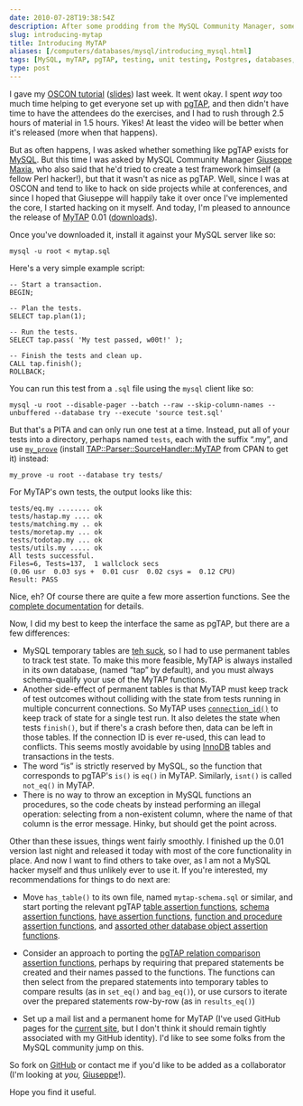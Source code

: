 ```yaml
--- 
date: 2010-07-28T19:38:54Z
description: After some prodding from the MySQL Community Manager, some OSCON hacking yields tangible results.
slug: introducing-mytap
title: Introducing MyTAP
aliases: [/computers/databases/mysql/introducing_mysql.html]
tags: [MySQL, myTAP, pgTAP, testing, unit testing, Postgres, databases, test-driven database development, test-driven database design]
type: post
---
```


I gave my [OSCON tutorial] ([slides]) last week. It went okay. I spent *way* too
much time helping to get everyone set up with [pgTAP], and then didn't have time
to have the attendees do the exercises, and I had to rush through 2.5 hours of
material in 1.5 hours. Yikes! At least the video will be better when it's
released (more when that happens).

But as often happens, I was asked whether something like pgTAP exists for
[MySQL]. But this time I was asked by MySQL Community Manager [Giuseppe Maxia],
who also said that he'd tried to create a test framework himself (a fellow Perl
hacker!), but that it wasn't as nice as pgTAP. Well, since I was at OSCON and
tend to like to hack on side projects while at conferences, and since I hoped
that Giuseppe will happily take it over once I've implemented the core, I
started hacking on it myself. And today, I'm pleased to announce the release of
[MyTAP] 0.01 ([downloads]).

Once you've downloaded it, install it against your MySQL server like so:

    mysql -u root < mytap.sql

Here's a very simple example script:

``` mysql
-- Start a transaction.
BEGIN;

-- Plan the tests.
SELECT tap.plan(1);

-- Run the tests.
SELECT tap.pass( 'My test passed, w00t!' );

-- Finish the tests and clean up.
CALL tap.finish();
ROLLBACK;
```

You can run this test from a `.sql` file using the `mysql` client like so:

    mysql -u root --disable-pager --batch --raw --skip-column-names --unbuffered --database try --execute 'source test.sql'

But that's a PITA and can only run one test at a time. Instead, put all of your
tests into a directory, perhaps named `tests`, each with the suffix “.my”, and
use [`my_prove`] (install [TAP::Parser::SourceHandler::MyTAP] from CPAN to get
it) instead:

    my_prove -u root --database try tests/

For MyTAP's own tests, the output looks like this:

    tests/eq.my ........ ok
    tests/hastap.my .... ok
    tests/matching.my .. ok
    tests/moretap.my ... ok
    tests/todotap.my ... ok
    tests/utils.my ..... ok
    All tests successful.
    Files=6, Tests=137,  1 wallclock secs
    (0.06 usr  0.03 sys +  0.01 cusr  0.02 csys =  0.12 CPU)
    Result: PASS

Nice, eh? Of course there are quite a few more assertion functions. See the
[complete documentation] for details.

Now, I did my best to keep the interface the same as pgTAP, but there are a few
differences:

-   MySQL temporary tables are [teh suck], so I had to use permanent tables to
    track test state. To make this more feasible, MyTAP is always installed in
    its own database, (named “tap” by default), and you must always
    schema-qualify your use of the MyTAP functions.
-   Another side-effect of permanent tables is that MyTAP must keep track of
    test outcomes without colliding with the state from tests running in
    multiple concurrent connections. So MyTAP uses [`connection_id()`] to keep
    track of state for a single test run. It also deletes the state when tests
    `finish()`, but if there's a crash before then, data can be left in those
    tables. If the connection ID is ever re-used, this can lead to conflicts.
    This seems mostly avoidable by using [InnoDB] tables and transactions in the
    tests.
-   The word “is” is strictly reserved by MySQL, so the function that
    corresponds to pgTAP's `is()` is `eq()` in MyTAP. Similarly, `isnt()` is
    called `not_eq()` in MyTAP.
-   There is no way to throw an exception in MySQL functions an procedures, so
    the code cheats by instead performing an illegal operation: selecting from a
    non-existent column, where the name of that column is the error message.
    Hinky, but should get the point across.

Other than these issues, things went fairly smoothly. I finished up the 0.01
version last night and released it today with most of the core functionality in
place. And now I want to find others to take over, as I am not a MySQL hacker
myself and thus unlikely ever to use it. If you're interested, my
recommendations for things to do next are:

-   Move `has_table()` to its own file, named `mytap-schema.sql` or similar, and
    start porting the relevant pgTAP [table assertion functions], [schema
    assertion functions], [have assertion functions], [function and procedure
    assertion functions], and [assorted other database object assertion
    functions].

-   Consider an approach to porting the [pgTAP relation comparison assertion
    functions], perhaps by requiring that prepared statements be created and
    their names passed to the functions. The functions can then select from the
    prepared statements into temporary tables to compare results (as in
    `set_eq()` and `bag_eq()`), or use cursors to iterate over the prepared
    statements row-by-row (as in `results_eq()`)

-   Set up a mail list and a permanent home for MyTAP (I've used GitHub pages
    for the [current site], but I don't think it should remain tightly
    associated with my GitHub identity). I'd like to see some folks from the
    MySQL community jump on this.

So fork on [GitHub] or contact me if you'd like to be added as a collaborator
(I'm looking at *you,* [Giuseppe][Giuseppe Maxia]!).

Hope you find it useful.

  [OSCON tutorial]: http://www.oscon.com/oscon2010/public/schedule/detail/14168
    "Test Driven Database Development"
  [slides]: https://www.slideshare.net/justatheory/test-drivern-database-development
    "slides on SlideShare"
  [pgTAP]: http://pgtap.org/
  [MySQL]: http://www.mysql.com/
  [Giuseppe Maxia]: http://datacharmer.blogspot.com/
  [MyTAP]: http://github.com/theory/mytap/
  [downloads]: http://github.com/theory/mytap/downloads
  [`my_prove`]: http://search.cpan.org/perldoc?my_prove
  [TAP::Parser::SourceHandler::MyTAP]: http://search.cpan.org/dist/TAP-Parser-SourceHandler-MyTAP/
  [complete documentation]: http://theory.github.com/mytap/documentation.html
  [teh suck]: http://dev.mysql.com/doc/refman/5.0/en/temporary-table-problems.html
  [`connection_id()`]: http://dev.mysql.com/doc/refman/5.0/en/information-functions.html#function_connection-id
  [InnoDB]: http://dev.mysql.com/doc/refman/5.0/en/innodb.html
  [table assertion functions]: http://pgtap.org/documentation.html#Table+For+One
  [schema assertion functions]: http://pgtap.org/documentation.html#The+Schema+Things
  [have assertion functions]: http://pgtap.org/documentation.html#To+Have+or+Have+Not
  [function and procedure assertion functions]: http://pgtap.org/documentation.html#Feeling+Funky
  [assorted other database object assertion functions]: http://pgtap.org/documentation.html#Database+Deets
  [pgTAP relation comparison assertion functions]: http://pgtap.org/documentation.html#Pursuing+Your+Query
  [current site]: http://theory.github.com/mytap/
  [GitHub]: http://github.com/theory/mytap/ "MyTAP on GitHub"
